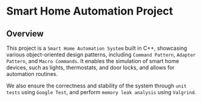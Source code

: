 # Smart Home Automation Project

## Overview

This project is a `Smart Home Automation System` built in C++, showcasing various object-oriented design patterns, including `Command Pattern`, `Adapter Pattern`, and `Macro Commands`. It enables the simulation of smart home devices, such as lights, thermostats, and door locks, and allows for automation routines.

We also ensure the correctness and stability of the system through `unit tests` using `Google Test`, and perform `memory leak analysis` using `Valgrind`.
